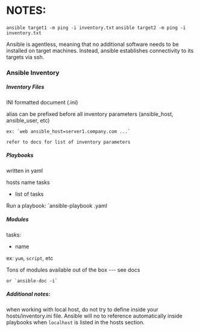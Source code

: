 # NOTES: 

`ansible target1 -m ping -i inventory.txt`
`ansible target2 -m ping -i inventory.txt`

Ansible is agentless, meaning that no additional software needs to be installed on target machines. Instead, ansible establishes connectivity to its targets via ssh.

### Ansible Inventory

##### Inventory Files

INI formatted document (.ini)

alias can be prefixed before all inventory parameters (ansible_host, ansible_user, etc)

	ex: `web ansible_host=server1.company.com ...`

	refer to docs for list of inventory parameters

##### Playbooks

written in yaml

hosts
name
tasks
- list of tasks

Run a playbook: `ansible-playbook <playbook>.yaml

##### Modules

tasks: 
- name 
  <module>

ex: `yum`, `script`, etc

Tons of modules available out of the box --- see docs

	or `ansible-doc -i`

##### Additional notes:

when working with local host, do not try to define inside your hosts/inventory.ini file. Ansible will no to reference automatically inside playbooks when `localhost` is listed in the hosts section.
